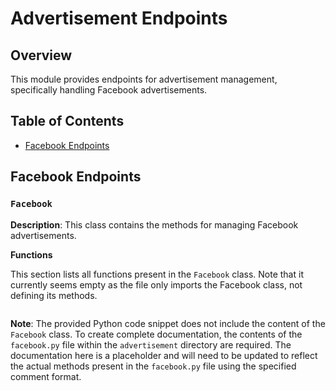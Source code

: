 # Advertisement Endpoints

## Overview

This module provides endpoints for advertisement management, specifically handling Facebook advertisements.


## Table of Contents

* [Facebook Endpoints](#facebook-endpoints)


## Facebook Endpoints

### `Facebook`

**Description**: This class contains the methods for managing Facebook advertisements.


**Functions**

This section lists all functions present in the `Facebook` class. Note that it currently seems empty as the file only imports the Facebook class, not defining its methods.  


```
```

**Note**:  The provided Python code snippet does not include the content of the `Facebook` class.  To create complete documentation, the contents of the `facebook.py` file within the `advertisement` directory are required.  The documentation here is a placeholder and will need to be updated to reflect the actual methods present in the `facebook.py` file using the specified comment format.